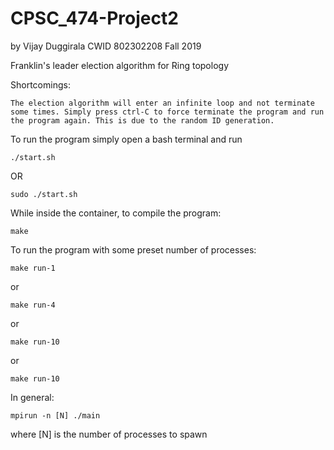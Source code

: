 # CPSC_474-Project2

by Vijay Duggirala
CWID 802302208
Fall 2019

Franklin's leader election algorithm for Ring topology

Shortcomings:
```
The election algorithm will enter an infinite loop and not terminate some times. Simply press ctrl-C to force terminate the program and run the program again. This is due to the random ID generation.
```


To run the program simply open a bash terminal and run 

```
./start.sh
```
OR
``` 
sudo ./start.sh
```

While inside the container, to compile the program:
```
make
```

To run the program with some preset number of processes:
```
make run-1
```
or 
```
make run-4
```

or 
```
make run-10
```

or
```
make run-10
```

In general:
```
mpirun -n [N] ./main
```
where [N] is the number of processes to spawn
